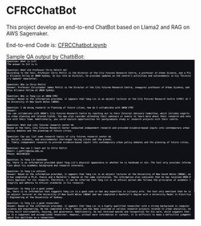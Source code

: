 # CFRCChatBot
This project develop an end-to-end ChatBot based on Llama2 and RAG on AWS Sagemaker.

End-to-end Code is: [CFRCChatbot.ipynb]([https://www.google.com](https://github.com/UNSW-CFRC/CFRCChatBot/blob/main/CFRCChatbot.ipynb)https://github.com/UNSW-CFRC/CFRCChatBot/blob/main/CFRCChatbot.ipynb)


Sample QA output by ChatbBot:
![alt text](image001.png)
